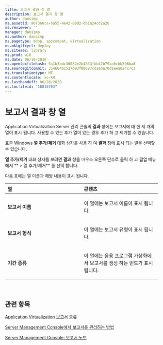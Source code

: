 ```yaml
---
title: 보고서 결과 창 열
description: 보고서 결과 창 열
author: dansimp
ms.assetid: 907360ca-6a55-4e42-88d2-db1a24cd2a28
ms.reviewer: ''
manager: dansimp
ms.author: dansimp
ms.pagetype: mdop, appcompat, virtualization
ms.mktglfcycl: deploy
ms.sitesec: library
ms.prod: w10
ms.date: 06/16/2016
ms.openlocfilehash: 5a1b3bdc36082e2b4333fbb47b79ba0cbb898ba8
ms.sourcegitcommit: 354664bc527d93f80687cd2eba70d1eea024c7c3
ms.translationtype: MT
ms.contentlocale: ko-KR
ms.lasthandoff: 06/26/2020
ms.locfileid: "10815703"
---
```

# 보고서 결과 창 열


Application Virtualization Server 관리 콘솔의 **결과** 창에는 보고서에 대 한 세 개의 열이 표시 됩니다. 사용할 수 있는 추가 열이 있는 경우 추가 하 고 제거할 수 있습니다.

표준 Windows **열 추가/제거** 대화 상자를 사용 하 여 **결과** 창에 표시 되는 열을 선택할 수 있습니다.

**열 추가/제거** 대화 상자를 보려면 **결과** 창을 마우스 오른쪽 단추로 클릭 하 고 팝업 메뉴에서 ** &gt; 열 추가/제거** 를 선택 합니다.

다음 표에는 열 이름과 해당 내용이 표시 됩니다.

<table>
<colgroup>
<col width="50%" />
<col width="50%" />
</colgroup>
<thead>
<tr class="header">
<th align="left">열</th>
<th align="left">콘텐츠</th>
</tr>
</thead>
<tbody>
<tr class="odd">
<td align="left"><p><strong>보고서 이름</strong></p></td>
<td align="left"><p>이 열에는 보고서 이름이 표시 됩니다.</p></td>
</tr>
<tr class="even">
<td align="left"><p><strong>보고서 형식</strong></p></td>
<td align="left"><p>이 열에는 보고서 유형이 표시 됩니다.</p></td>
</tr>
<tr class="odd">
<td align="left"><p><strong>기간 종류</strong></p></td>
<td align="left"><p>이 열에는 응용 프로그램 가상화에서 보고서를 생성 하는 빈도가 표시 됩니다.</p></td>
</tr>
</tbody>
</table>

 

## 관련 항목


[Application Virtualization 보고서 종류](application-virtualization-report-types.md)

[Server Management Console에서 보고서를 관리하는 방법](how-to-manage-reports-in-the-server-management-console.md)

[Server Management Console: 보고서 노드](server-management-console-reports-node.md)

 

 






